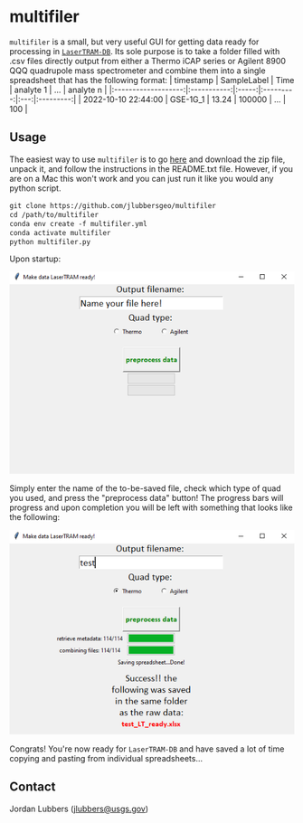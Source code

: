 # multifiler

`multifiler` is a small, but very useful GUI for getting data ready for processing in [`LaserTRAM-DB`](https://github.com/jlubbersgeo/laserTRAM-DB). Its sole purpose is to take a folder filled with .csv files directly output from either a Thermo iCAP series or Agilent 8900 QQQ quadrupole mass spectrometer and combine them into a single spreadsheet that has the following format:
| timestamp | SampleLabel | Time | analyte 1 | ... | analyte n |
|:-------------------:|:-----------:|:-----:|:---------:|:---:|:---------:|
| 2022-10-10 22:44:00 | GSE-1G_1 | 13.24 | 100000 | ... | 100 |

## Usage

The easiest way to use `multifiler` is to go [here](https://drive.google.com/drive/folders/1vECM690szcXf54rm-DI3Hz1OH5BAJYjq?usp=sharing) and download the zip file, unpack it, and follow the instructions in the README.txt file. However, if you are on a Mac this won't work and you can just run it like you would any python script.

```
git clone https://github.com/jlubbersgeo/multifiler
cd /path/to/multifiler
conda env create -f multifiler.yml
conda activate multifiler
python multifiler.py
```

Upon startup:

![multifiler_initial](images/multifiler_init.png)

Simply enter the name of the to-be-saved file, check which type of quad you used, and press the "preprocess data" button! The progress bars will progress and upon completion you will be left with something that looks like the following:

![multifiler](images/multifiler.png)

Congrats! You're now ready for `LaserTRAM-DB` and have saved a lot of time copying and pasting from individual spreadsheets...

## Contact

Jordan Lubbers (jlubbers@usgs.gov)
